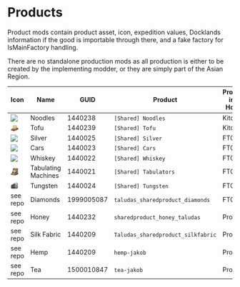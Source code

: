 # Products

Product mods contain product asset, icon, expedition values, Docklands information if the good is importable through there, and a fake factory for IsMainFactory handling.

There are no standalone production mods as all production is either to be created by the implementing modder, or they are simply part of the Asian Region. 

|Icon | Name | GUID | Product | Production in New Horizons | Notes
-|-|-|-|-|-
<img src=".%2Fmods%2F%5BShared%5D%20Noodles%2Fdata%2Fgraphics%2Fui%2Ficons%2Fgoods%2Ficon_noodles.png" style="vertical-align: text-bottom;18px" width="18" /> | Noodles | 1440238 | `[Shared] Noodles`  | Kitchen ||
<img src=".%2Fmods%2F%5BShared%5D%20Tofu%2Fdata%2Fgraphics%2Fui%2Ficons%2Fgoods%2Ficon_tofu.png" style="vertical-align: text-bottom;18px" width="18" /> | Tofu | 1440239 | `[Shared] Tofu`  | Kitchen ||
<img src="./mods/[Shared] Silver/data/graphics/ui/icons/goods/icon_silver.png" style="vertical-align: text-bottom;18px" width="18" /> | Silver | 1440025 | `[Shared] Silver`  | FTC import | |
<img src=".%2Fmods%2F%5BShared%5D%20Cars%2Fdata%2Fgraphics%2Fui%2Ficons%2Fgoods%2Ficon_car.png" style="vertical-align: text-bottom;18px" width="18" /> | Cars | 1440023 | `[Shared] Cars`  | FTC import ||
<img src=".%2Fmods%2F%5BShared%5D%20Whiskey%2Fdata%2Fgraphics%2Fui%2Ficons%2Fgoods%2Ficon_whiskey.png" style="vertical-align: text-bottom;18px" width="18" /> | Whiskey | 1440022 | `[Shared] Whiskey` | FTC import ||
<img src=".%2Fmods%2F%5BShared%5D%20Tabulators%2Fdata%2Fgraphics%2Fui%2Ficons%2Fgoods%2Ficon_tabulator.png" style="vertical-align: text-bottom;18px" width="18" /> | Tabulating Machines | 1440021 | `[Shared] Tabulators` | FTC import ||
<img src=".%2Fmods%2F%5BShared%5D%20Tungsten%2Fdata%2Fgraphics%2Fui%2Ficons%2Fgoods%2Ficon_tungsten.png" style="vertical-align: text-bottom;18px" width="18" /> | Tungsten | 1440024 | `[Shared] Tungsten` | FTC import ||
see repo | Diamonds | 1999005087 | `taludas_sharedproduct_diamonds` | FTC import | [See Taludas](https://github.com/Taludas/SharedMods)
see repo | Honey | 1440232 | `sharedproduct_honey_taludas` | Production | [See Taludas](https://github.com/Taludas/SharedMods)
see repo | Silk Fabric | 1440209 | `Taludas_sharedproduct_silkfabric` | Production | [See Taludas](https://github.com/Taludas/SharedMods)
see repo | Hemp | 1440209 | `hemp-jakob` | Production | [See Jakob](https://github.com/jakobharder/anno1800-shared-mods)
see repo | Tea | 1500010847 | `tea-jakob` | Production | [See Jakob](https://github.com/jakobharder/anno1800-shared-mods)